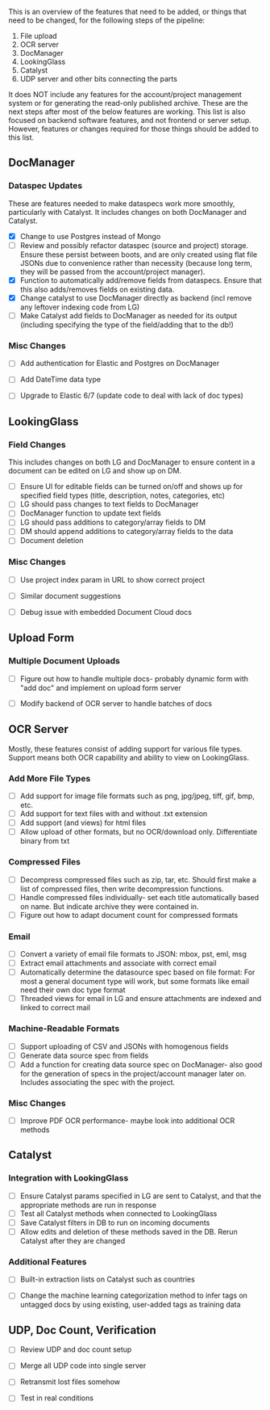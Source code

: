 This is an overview of the features that need to be added, or things that need
to be changed, for the following steps of the pipeline:
1. File upload
2. OCR server
3. DocManager
4. LookingGlass
5. Catalyst
6. UDP server and other bits connecting the parts

It does NOT include any features for the account/project management system or
for generating the read-only published archive. These are the next steps
after most of the below features are working. This list is also focused on
backend software features, and not frontend or server setup. However, features
or changes required for those things should be added to this list.


## DocManager

### Dataspec Updates
These are features needed to make dataspecs work more smoothly, particularly
with Catalyst. It includes changes on both DocManager and Catalyst.

- [x] Change to use Postgres instead of Mongo
- [ ] Review and possibly refactor dataspec (source and project) storage. Ensure
these persist between boots, and are only created using flat file JSONs due to
convenience rather than necessity (because long term, they will be passed from
the account/project manager).
- [x] Function to automatically add/remove fields from dataspecs. Ensure that
this also adds/removes fields on existing data.
- [x] Change catalyst to use DocManager directly as backend (incl remove any
leftover indexing code from LG)
- [ ] Make Catalyst add fields to DocManager as needed for its output
(including specifying the type of the field/adding that to the db!)

### Misc Changes

- [ ] Add authentication for Elastic and Postgres on DocManager
- [ ] Add DateTime data type
- [ ] Upgrade to Elastic 6/7 (update code to deal with lack of doc types)


## LookingGlass

### Field Changes
This includes changes on both LG and DocManager to ensure content in a
document can be edited on LG and show up on DM.

- [ ] Ensure UI for editable fields can be turned on/off and shows up for
specified field types (title, description, notes, categories, etc)
- [ ] LG should pass changes to text fields to DocManager
- [ ] DocManager function to update text fields
- [ ] LG should pass additions to category/array fields to DM
- [ ] DM should append additions to category/array fields to the data
- [ ] Document deletion

### Misc Changes

- [ ] Use project index param in URL to show correct project
- [ ] Similar document suggestions
- [ ] Debug issue with embedded Document Cloud docs


## Upload Form

### Multiple Document Uploads
- [ ] Figure out how to handle multiple docs- probably dynamic form with "add
doc" and implement on upload form server
- [ ] Modify backend of OCR server to handle batches of docs


## OCR Server
Mostly, these features consist of adding support for various file
types. Support means both OCR capability and ability to view on LookingGlass.

### Add More File Types
- [ ] Add support for image file formats such as png, jpg/jpeg, tiff, gif,
bmp, etc.
- [ ] Add support for text files with and without .txt extension
- [ ] Add support (and views) for html files
- [ ] Allow upload of other formats, but no OCR/download only. Differentiate
binary from txt

### Compressed Files

- [ ] Decompress compressed files such as zip, tar, etc. Should first make a
list of compressed files, then write decompression functions.
- [ ] Handle compressed files individually- set each title automatically based
on name. But indicate archive they were contained in.
- [ ] Figure out how to adapt document count for compressed formats

### Email

- [ ] Convert a variety of email file formats to JSON: mbox, pst, eml, msg
- [ ] Extract email attachments and associate with correct email
- [ ] Automatically determine the datasource spec based on file format: For
most a general document type will work, but some formats like email need
their own doc type format
- [ ] Threaded views for email in LG and ensure attachments are indexed and
linked to correct mail

### Machine-Readable Formats

- [ ] Support uploading of CSV and JSONs with homogenous fields
- [ ] Generate data source spec from fields
- [ ] Add a function for creating data source spec on DocManager- also good
for the generation of specs in the project/account manager later on. Includes
associating the spec with the project.

### Misc Changes
- [ ] Improve PDF OCR performance- maybe look into additional OCR methods


## Catalyst

### Integration with LookingGlass

- [ ] Ensure Catalyst params specified in LG are sent to Catalyst, and that
the appropriate methods are run in response
- [ ] Test all Catalyst methods when connected to LookingGlass
- [ ] Save Catalyst filters in DB to run on incoming documents
- [ ] Allow edits and deletion of these methods saved in the DB. Rerun
Catalyst after they are changed

### Additional Features

- [ ] Built-in extraction lists on Catalyst such as countries
- [ ] Change the machine learning categorization method to infer tags on
untagged docs by using existing, user-added tags as training data


## UDP, Doc Count, Verification

- [ ] Review UDP and doc count setup
- [ ] Merge all UDP code into single server
- [ ] Retransmit lost files somehow
- [ ] Test in real conditions

